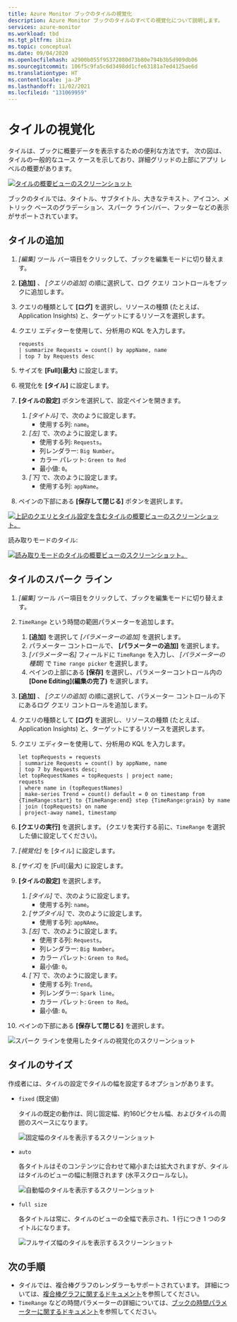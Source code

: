 ```yaml
---
title: Azure Monitor ブックのタイルの視覚化
description: Azure Monitor ブックのタイルのすべての視覚化について説明します。
services: azure-monitor
ms.workload: tbd
ms.tgt_pltfrm: ibiza
ms.topic: conceptual
ms.date: 09/04/2020
ms.openlocfilehash: a2900b055f95372080d73b80e794b3b5d909db06
ms.sourcegitcommit: 106f5c9fa5c6d3498dd1cfe63181a7ed4125ae6d
ms.translationtype: HT
ms.contentlocale: ja-JP
ms.lasthandoff: 11/02/2021
ms.locfileid: "131069959"
---
```

# <a name="tile-visualizations"></a>タイルの視覚化

タイルは、ブックに概要データを表示するための便利な方法です。 次の図は、タイルの一般的なユース ケースを示しており、詳細グリッドの上部にアプリ レベルの概要があります。

[![タイルの概要ビューのスクリーンショット](./media/workbooks-tile-visualizations/tiles-summary.png)](./media/workbooks-tile-visualizations/tiles-summary.png#lightbox)

ブックのタイルでは、タイトル、サブタイトル、大きなテキスト、アイコン、メトリック ベースのグラデーション、スパーク ライン/バー、フッターなどの表示がサポートされています。

## <a name="adding-a-tile"></a>タイルの追加

1. _[編集]_ ツール バー項目をクリックして、ブックを編集モードに切り替えます。
2. **[追加]** 、 *[クエリの追加]* の順に選択して、ログ クエリ コントロールをブックに追加します。
3. クエリの種類として **[ログ]** を選択し、リソースの種類 (たとえば、Application Insights) と、ターゲットにするリソースを選択します。
4. クエリ エディターを使用して、分析用の KQL を入力します。

    ```kusto
    requests
    | summarize Requests = count() by appName, name
    | top 7 by Requests desc
    ```

5. サイズを **[Full]\(最大\)** に設定します。
6. 視覚化を **[タイル]** に設定します。
7. **[タイルの設定]** ボタンを選択して、設定ペインを開きます。
    1. *[タイトル]* で、次のように設定します。
        * 使用する列: `name`。
    2. *[左]* で、次のように設定します。
        * 使用する列: `Requests`。
        * 列レンダラー: `Big Number`。
        * カラー パレット: `Green to Red`
        * 最小値: `0`。
    3. *[下]* で、次のように設定します。
        * 使用する列: `appName`。
8. ペインの下部にある **[保存して閉じる]** ボタンを選択します。

[![上記のクエリとタイル設定を含むタイルの概要ビューのスクリーンショット。](./media/workbooks-tile-visualizations/tile-settings.png)](./media/workbooks-tile-visualizations/tile-settings.png#lightbox)

読み取りモードのタイル:

[![読み取りモードのタイルの概要ビューのスクリーンショット。](./media/workbooks-tile-visualizations/tiles-read-mode.png)](./media/workbooks-tile-visualizations/tiles-read-mode.png#lightbox)

## <a name="spark-lines-in-tiles"></a>タイルのスパーク ライン

1. _[編集]_ ツール バー項目をクリックして、ブックを編集モードに切り替えます。
2. `TimeRange` という時間の範囲パラメーターを追加します。
    1. **[追加]** を選択して *[パラメーターの追加]* を選択します。
    2. パラメーター コントロールで、 **[パラメーターの追加]** を選択します。
    3. *[パラメーター名]* フィールドに `TimeRange` を入力し、 *[パラメーターの種類]* で `Time range picker` を選択します。
    4. ペインの上部にある **[保存]** を選択し、パラメーターコントロール内の **[Done Editing]\(編集の完了\)** を選択します。
3. **[追加]** 、 *[クエリの追加]* の順に選択して、パラメーター コントロールの下にあるログ クエリ コントロールを追加します。
4. クエリの種類として **[ログ]** を選択し、リソースの種類 (たとえば、Application Insights) と、ターゲットにするリソースを選択します。
5. クエリ エディターを使用して、分析用の KQL を入力します。

    ```kusto
    let topRequests = requests
    | summarize Requests = count() by appName, name
    | top 7 by Requests desc;
    let topRequestNames = topRequests | project name;
    requests
    | where name in (topRequestNames)
    | make-series Trend = count() default = 0 on timestamp from {TimeRange:start} to {TimeRange:end} step {TimeRange:grain} by name
    | join (topRequests) on name
    | project-away name1, timestamp
    ```

6. **[クエリの実行]** を選択します。 (クエリを実行する前に、`TimeRange` を選択した値に設定してください)。
7. *[視覚化]* を [タイル] に設定します。
8. *[サイズ]* を [Full]\(最大\) に設定します。
9. **[タイルの設定]** を選択します。
    1. *[タイル]* で、次のように設定します。
        * 使用する列: `name`。
    2. *[サブタイル]* で、次のように設定します。
        *  使用する列: `appNAme`。
    3. *[左]* で、次のように設定します。
        *  使用する列: `Requests`。
        * 列レンダラー: `Big Number`。
        * カラー パレット: `Green to Red`。
        * 最小値: `0`。
    4. *[下]* で、次のように設定します。
        * 使用する列: `Trend`。
        * 列レンダラー: `Spark line`。
        * カラー パレット: `Green to Red`。
        * 最小値: `0`。
10. ペインの下部にある **[保存して閉じる]** を選択します。

![スパーク ラインを使用したタイルの視覚化のスクリーンショット](./media/workbooks-tile-visualizations/spark-line.png)

## <a name="tile-sizes"></a>タイルのサイズ

作成者には、タイルの設定でタイルの幅を設定するオプションがあります。

* `fixed` (既定値)

    タイルの既定の動作は、同じ固定幅、約160ピクセル幅、およびタイルの周囲のスペースになります。

    ![固定幅のタイルを表示するスクリーンショット](./media/workbooks-tile-visualizations/tiles-fixed.png)
* `auto`

    各タイトルはそのコンテンツに合わせて縮小または拡大されますが、タイルはタイルのビューの幅に制限されます (水平スクロールなし)。

    ![自動幅のタイルを表示するスクリーンショット](./media/workbooks-tile-visualizations/tiles-auto.png)
* `full size`

    各タイトルは常に、タイルのビューの全幅で表示され、1 行につき 1 つのタイトルになります。

     ![フルサイズ幅のタイルを表示するスクリーンショット](./media/workbooks-tile-visualizations/tiles-full.png)

## <a name="next-steps"></a>次の手順

* タイルでは、複合棒グラフのレンダラーもサポートされています。 詳細については、[複合棒グラフに関するドキュメント](workbooks-composite-bar.md)を参照してください。
* `TimeRange` などの時間パラメーターの詳細については、[ブックの時間パラメーターに関するドキュメント](workbooks-time.md)を参照してください。